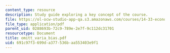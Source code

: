 ```yaml
---
content_type: resource
description: Study guide exploring a key concept of the course.
file: https://ol-ocw-studio-app-qa.s3.amazonaws.com/courses/14-33-economics-research-and-communication-spring-2005/691c97f3699da377536baa553403e9f1_omitt_varia_bias.pdf
file_type: application/pdf
parent_uid: 0288693b-72c9-789e-2e7f-9c112dc31701
resourcetype: Document
title: omitt_varia_bias.pdf
uid: 691c97f3-699d-a377-536b-aa553403e9f1
---
```

